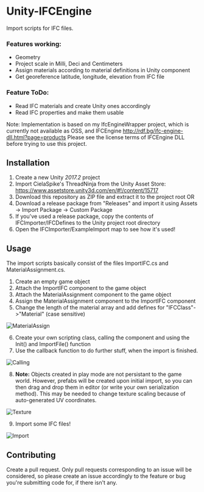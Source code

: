 # Unity-IFCEngine
Import scripts for IFC files.

### Features working:
* Geometry
* Project scale in Milli, Deci and Centimeters
* Assign materials according to material definitions in Unity component
* Get georeference latitude, longitude, elevation from IFC file

### Feature ToDo:
* Read IFC materials and create Unity ones accordingly
* Read IFC properties and make them usable

Note: Implementation is based on my IfcEngineWrapper project, which is currently not available as OSS, and IFCEngine http://rdf.bg/ifc-engine-dll.html?page=products
Please see the license terms of IFCEngine DLL before trying to use this project.

## Installation
1. Create a new Unity *2017.2* project
2. Import CielaSpike's ThreadNinja from the Unity Asset Store: https://www.assetstore.unity3d.com/en/#!/content/15717
3. Download this repository as ZIP file and extract it to the project root OR
3. Download a release package from "Releases" and import it using Assets -> Import Package -> Custom Package
4. If you've used a release package, copy the contents of IFCImporter/IFCDefines to the Unity project root directory
5. Open the IFCImporter/ExampleImport map to see how it's used!

## Usage
The import scripts basically consist of the files ImportIFC.cs and MaterialAssignment.cs.
1. Create an empty game object
2. Attach the ImportIFC component to the game object
3. Attach the MaterialAssignment component to the game object
4. Assign the MaterialAssignment component to the ImportIFC component
5. Change the length of the material array and add defines for "IFCClass"->"Material" (case sensitive)

![MaterialAssign](https://i.imgur.com/OsT74AE.jpg)

6. Create your own scripting class, calling the component and using the Init() and ImportFile() function
7. Use the callback function to do further stuff, when the import is finished.

![Calling](https://i.imgur.com/JtTtow6.jpg)

8. **Note:** Objects created in play mode are not persistant to the game world. However, prefabs will be created upon initial import, so you can then drag and drop them in editor (or write your own serialization method). This may be needed to change texture scaling because of auto-generated UV coordinates.

![Texture](https://i.imgur.com/ZVixMbw.jpg)

9. Import some IFC files!

![Import](https://i.imgur.com/MrLfS99.jpg)

## Contributing
Create a pull request. Only pull requests corresponding to an issue will be considered, so please create an issue accordingly to the feature or bug you're submitting code for, if there isn't any.
